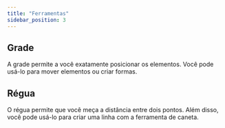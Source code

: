 ```yaml
---
title: "Ferramentas"
sidebar_position: 3
---
```


## Grade

A grade permite a você exatamente posicionar os elementos. Você pode usá-lo para mover elementos ou criar formas.

## Régua

O régua permite que você meça a distância entre dois pontos. Além disso, você pode usá-lo para criar uma linha com a ferramenta de caneta.
